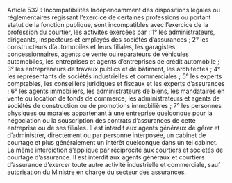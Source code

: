 Article 532 : Incompatibilités
Indépendamment des dispositions légales ou réglementaires régissant l’exercice de certaines professions ou portant statut de la fonction publique, sont incompatibles avec l’exercice de la profession du courtier, les activités exercées par :
1° les administrateurs, dirigeants, inspecteurs et employés des sociétés d’assurances ;
2° les constructeurs d’automobiles et leurs filiales, les garagistes concessionnaires, agents de vente ou réparateurs de véhicules automobiles, les entreprises et agents d’entreprises de crédit automobile ;
3° les entrepreneurs de travaux publics et de bâtiment, les architectes ;
4° les représentants de sociétés industrielles et commerciales ;
5° les experts comptables, les conseillers juridiques et fiscaux et les experts d’assurances ;
6° les agents immobiliers, les administrateurs de biens, les mandataires en vente ou location de fonds de commerce, les administrateurs et agents de sociétés de construction ou de promotions immobilières ;
7° les personnes physiques ou morales appartenant à une entreprise quelconque pour la négociation ou la souscription des contrats d’assurances de cette entreprise ou de ses filiales.
Il est interdit aux agents généraux de gérer et d’administrer, directement ou par personne interposée, un cabinet de courtage et plus généralement un intérêt quelconque dans un tel cabinet.
La même interdiction s’applique par réciprocité aux courtiers et sociétés de courtage d’assurance.
Il est interdit aux agents généraux et courtiers d’assurance d’exercer toute autre activité industrielle et commerciale, sauf autorisation du Ministre en charge du secteur des assurances.